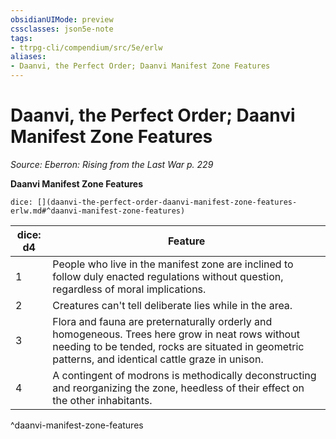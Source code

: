 ```yaml
---
obsidianUIMode: preview
cssclasses: json5e-note
tags:
- ttrpg-cli/compendium/src/5e/erlw
aliases:
- Daanvi, the Perfect Order; Daanvi Manifest Zone Features
---
```

# Daanvi, the Perfect Order; Daanvi Manifest Zone Features
*Source: Eberron: Rising from the Last War p. 229* 

**Daanvi Manifest Zone Features**

`dice: [](daanvi-the-perfect-order-daanvi-manifest-zone-features-erlw.md#^daanvi-manifest-zone-features)`

| dice: d4 | Feature |
|----------|---------|
| 1 | People who live in the manifest zone are inclined to follow duly enacted regulations without question, regardless of moral implications. |
| 2 | Creatures can't tell deliberate lies while in the area. |
| 3 | Flora and fauna are preternaturally orderly and homogeneous. Trees here grow in neat rows without needing to be tended, rocks are situated in geometric patterns, and identical cattle graze in unison. |
| 4 | A contingent of modrons is methodically deconstructing and reorganizing the zone, heedless of their effect on the other inhabitants. |
^daanvi-manifest-zone-features